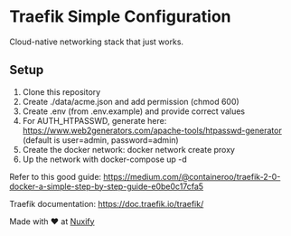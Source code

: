 # Traefik Simple Configuration
Cloud-native networking stack that just works.

## Setup
1. Clone this repository
2. Create ./data/acme.json and add permission (chmod 600)
3. Create .env (from .env.example) and provide correct values
4. For AUTH_HTPASSWD, generate here: https://www.web2generators.com/apache-tools/htpasswd-generator (default is user=admin, password=admin)
5. Create the docker network: docker network create proxy
6. Up the network with docker-compose up -d

Refer to this good guide: https://medium.com/@containeroo/traefik-2-0-docker-a-simple-step-by-step-guide-e0be0c17cfa5

Traefik documentation: https://doc.traefik.io/traefik/

Made with ❤️ at [Nuxify](https://nuxify.tech)
